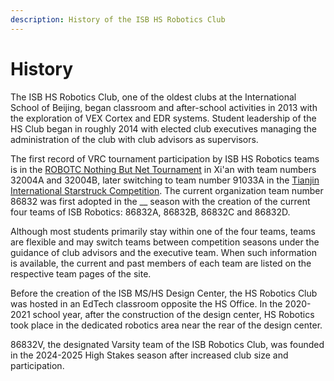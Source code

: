 ```yaml
---
description: History of the ISB HS Robotics Club
---
```


# History

The ISB HS Robotics Club, one of the oldest clubs at the International School of Beijing, began classroom and after-school activities in 2013 with the exploration of VEX Cortex and EDR systems. Student leadership of the HS Club began in roughly 2014 with elected club executives managing the administration of the club with club advisors as supervisors.&#x20;

The first record of VRC tournament participation by ISB HS Robotics teams is in the [ROBOTC Nothing But Net Tournament](https://www.robotevents.com/robot-competitions/vex-robotics-competition/RE-VRC-16-4173.html#teams) in Xi'an with team numbers 32004A and 32004B, later switching to team number 91033A in the [Tianjin International Starstruck Competition](https://www.robotevents.com/robot-competitions/vex-robotics-competition/RE-VRC-16-5042.html#teams). The current organization team number 86832 was first adopted in the \_\_ season with the creation of the current four teams of ISB Robotics: 86832A, 86832B, 86832C and 86832D.&#x20;

Although most students primarily stay within one of the four teams, teams are flexible and may switch teams between competition seasons under the guidance of club advisors and the executive team. When such information is available, the current and past members of each team are listed on the respective team pages of the site.

Before the creation of the ISB MS/HS Design Center, the HS Robotics Club was hosted in an EdTech classroom opposite the HS Office. In the 2020-2021 school year, after the construction of the design center, HS Robotics took place in the dedicated robotics area near the rear of the design center.&#x20;

86832V, the designated Varsity team of the ISB Robotics Club, was founded in the 2024-2025 High Stakes season after increased club size and participation.&#x20;

